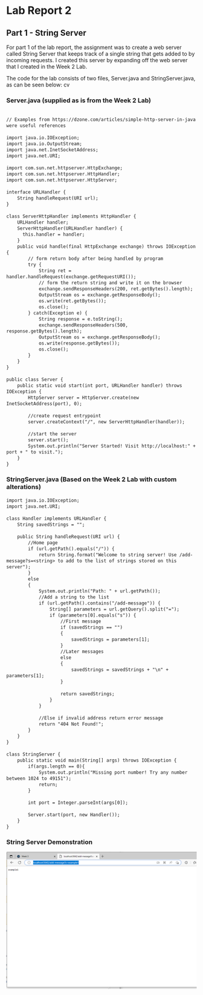 # Lab Report 2

## Part 1 - String Server

For part 1 of the lab report, the assignment was to create a web server called String Server that keeps track of a single string that gets added to by incoming requests. I created this server by expanding off the web server that I created in the Week 2 Lab. 

The code for the lab consists of two files, Server.java and StringServer.java, as can be seen below: cv

### Server.java (supplied as is from the Week 2 Lab)
``` // A simple web server using Java's built-in HttpServer

// Examples from https://dzone.com/articles/simple-http-server-in-java were useful references

import java.io.IOException;
import java.io.OutputStream;
import java.net.InetSocketAddress;
import java.net.URI;

import com.sun.net.httpserver.HttpExchange;
import com.sun.net.httpserver.HttpHandler;
import com.sun.net.httpserver.HttpServer;

interface URLHandler {
    String handleRequest(URI url);
}

class ServerHttpHandler implements HttpHandler {
    URLHandler handler;
    ServerHttpHandler(URLHandler handler) {
      this.handler = handler;
    }
    public void handle(final HttpExchange exchange) throws IOException {
        // form return body after being handled by program
        try {
            String ret = handler.handleRequest(exchange.getRequestURI());
            // form the return string and write it on the browser
            exchange.sendResponseHeaders(200, ret.getBytes().length);
            OutputStream os = exchange.getResponseBody();
            os.write(ret.getBytes());
            os.close();
        } catch(Exception e) {
            String response = e.toString();
            exchange.sendResponseHeaders(500, response.getBytes().length);
            OutputStream os = exchange.getResponseBody();
            os.write(response.getBytes());
            os.close();
        }
    }
}

public class Server {
    public static void start(int port, URLHandler handler) throws IOException {
        HttpServer server = HttpServer.create(new InetSocketAddress(port), 0);

        //create request entrypoint
        server.createContext("/", new ServerHttpHandler(handler));

        //start the server
        server.start();
        System.out.println("Server Started! Visit http://localhost:" + port + " to visit.");
    }
}
```

### StringServer.java (Based on the Week 2 Lab with custom alterations)
```
import java.io.IOException;
import java.net.URI;

class Handler implements URLHandler {
    String savedStrings = "";

    public String handleRequest(URI url) {
        //Home page
        if (url.getPath().equals("/")) {
            return String.format("Welcome to string server! Use /add-message?s=<string> to add to the list of strings stored on this server");
        }
        else 
        {
            System.out.println("Path: " + url.getPath());
            //Add a string to the list
            if (url.getPath().contains("/add-message")) {
                String[] parameters = url.getQuery().split("=");
                if (parameters[0].equals("s")) {
                    //First message
                    if (savedStrings == "")
                    {
                        savedStrings = parameters[1];
                    }
                    //Later messages
                    else
                    {
                        savedStrings = savedStrings + "\n" + parameters[1];
                    }

                    return savedStrings;
                }
            }
            
            //Else if invalid address return error message
            return "404 Not Found!";
        }
    }
}

class StringServer {
    public static void main(String[] args) throws IOException {
        if(args.length == 0){
            System.out.println("Missing port number! Try any number between 1024 to 49151");
            return;
        }

        int port = Integer.parseInt(args[0]);

        Server.start(port, new Handler());
    }
}
```

### String Server Demonstration
![Imgae](stringserver1.png)
